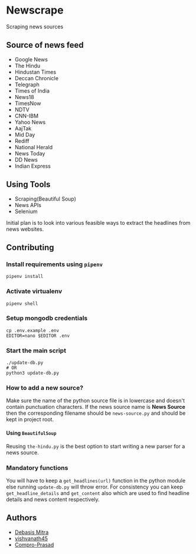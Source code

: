 # Newscrape
Scraping news sources

## Source of news feed

- Google News
- The Hindu
- Hindustan Times
- Deccan Chronicle
- Telegraph
- Times of India
- News18
- TimesNow
- NDTV 
- CNN-IBM
- Yahoo News
- AajTak
- Mid Day
- Rediff 
- National Herald
- News Today
- DD News
- Indian Express


## Using Tools

- Scraping(Beautiful Soup)
- News APIs
- Selenium

Initial plan is to look into various feasible ways to extract the headlines from news websites.

## Contributing

### Install requirements using `pipenv`
```
pipenv install
```

### Activate virtualenv
```
pipenv shell
```

### Setup mongodb credentials
```
cp .env.example .env
EDITOR=nano $EDITOR .env
```

### Start the main script
```
./update-db.py
# OR
python3 update-db.py
```

### How to add a new source?

Make sure the name of the python source file is in lowercase and doesn't contain punctuation characters. If the news source name is **News Source** then the corresponding filename should be `news-source.py` and should be kept in project root.

#### Using `BeautifulSoup`
Reusing `the-hindu.py` is the best option to start writing a new parser for a news source.

### Mandatory functions
You will have to keep a `get_headlines(url)` function in the python module else running `update-db.py` will throw error. For consistency you can keep `get_headline_details` and `get_content` also which are used to find headline details and news content respectively.

## Authors
- [Debasis Mitra](https://www.nitdgp.ac.in/faculty/c8a7fd24-de21-4537-8e67-acab7d45b9d2)
- [vishvanath45](https://github.com/vishvanath45)
- [Compro-Prasad](https://github.com/Compro-Prasad)
